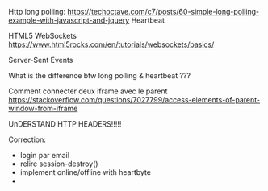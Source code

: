 Http long polling:
https://techoctave.com/c7/posts/60-simple-long-polling-example-with-javascript-and-jquery
Heartbeat

HTML5 WebSockets
https://www.html5rocks.com/en/tutorials/websockets/basics/

Server-Sent Events

What is the difference btw long polling & heartbeat ???

Comment connecter deux iframe avec le parent 
https://stackoverflow.com/questions/7027799/access-elements-of-parent-window-from-iframe

UnDERSTAND HTTP HEADERS!!!!!

Correction:
- login par email
- relire session-destroy()
- implement online/offline with heartbyte
-
